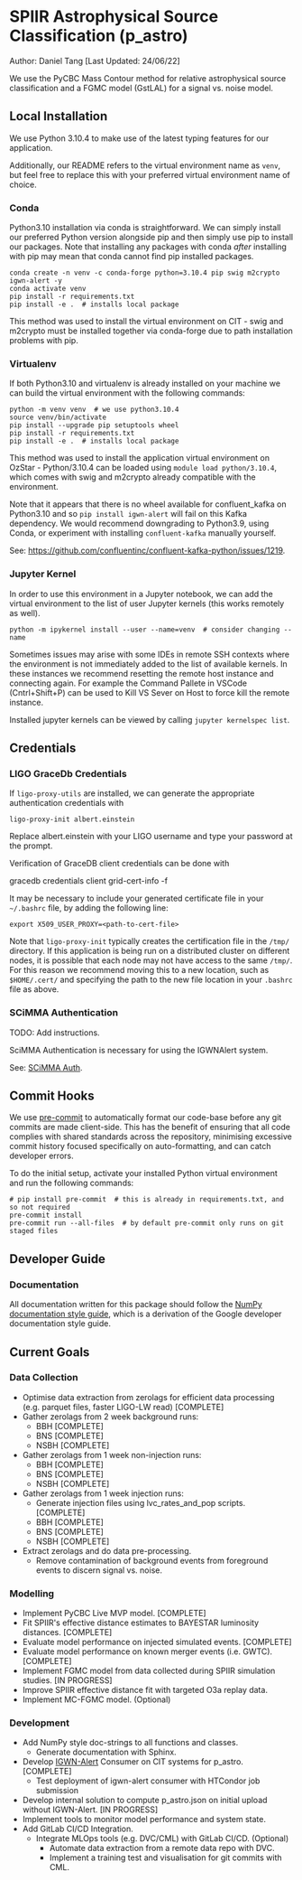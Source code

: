 # SPIIR Astrophysical Source Classification (p_astro)

Author: Daniel Tang [Last Updated: 24/06/22]

We use the PyCBC Mass Contour method for relative astrophysical source classification
and a FGMC model (GstLAL) for
a signal vs. noise model.

## Local Installation

We use Python 3.10.4 to make use of the latest typing features for our application.

Additionally, our README refers to the virtual environment name as `venv`, but feel free
 to replace this with your preferred virtual environment name of choice.

### Conda

Python3.10 installation via conda is straightforward. We can simply install our
preferred Python version alongside pip and then simply use pip to install our packages.
Note that installing any packages with conda *after* installing with pip may mean that
conda cannot find pip installed packages.

    conda create -n venv -c conda-forge python=3.10.4 pip swig m2crypto igwn-alert -y
    conda activate venv
    pip install -r requirements.txt
    pip install -e .  # installs local package

This method was used to install the virtual environment on CIT - swig and m2crypto must
be installed together via conda-forge due to path installation problems with pip.

### Virtualenv

If both Python3.10 and virtualenv is already installed on your machine we can build
the virtual environment with the following commands:

    python -m venv venv  # we use python3.10.4
    source venv/bin/activate
    pip install --upgrade pip setuptools wheel
    pip install -r requirements.txt
    pip install -e .  # installs local package

This method was used to install the application virtual environment on OzStar -
Python/3.10.4 can be loaded using `module load python/3.10.4`, which comes with swig and
 m2crypto already compatible with the environment.

Note that it appears that there is no wheel available for confluent_kafka on Python3.10
and so `pip install igwn-alert` will fail on this Kafka dependency. We would recommend
downgrading to Python3.9, using Conda, or experiment with installing `confluent-kafka`
manually yourself.

See: https://github.com/confluentinc/confluent-kafka-python/issues/1219.

### Jupyter Kernel

In order to use this environment in a Jupyter notebook, we can add the virtual
 environment to the list of user Jupyter kernels (this works remotely as well).

    python -m ipykernel install --user --name=venv  # consider changing --name

Sometimes issues may arise with some IDEs in remote SSH contexts where the environment
is not immediately added to the list of available kernels. In these instances we
recommend resetting the remote host instance and connecting again. For example the
Command Pallete in VSCode (Cntrl+Shift+P) can be used to Kill VS Sever on Host to force
kill the remote instance.

Installed jupyter kernels can be viewed by calling `jupyter kernelspec list`.

## Credentials

### LIGO GraceDb Credentials

If `ligo-proxy-utils` are installed, we can generate the appropriate authentication
credentials with

    ligo-proxy-init albert.einstein

Replace albert.einstein with your LIGO username and type your password at the prompt.

Verification of GraceDB client credentials can be done with

   gracedb credentials client
   grid-cert-info -f <path-to-cert-file>

It may be necessary to include your generated certificate file in your `~/.bashrc` file,
by adding the following line:

    export X509_USER_PROXY=<path-to-cert-file>

Note that `ligo-proxy-init` typically creates the certification file in the `/tmp/`
directory. If this application is being run on a distributed cluster on different nodes,
 it is possible that each node may not have access to the same `/tmp/`. For this reason
we recommend moving this to a new location, such as `$HOME/.cert/` and specifying the
path to the new file location in your `.bashrc` file as above.

### SCiMMA Authentication

TODO: Add instructions.

SciMMA Authentication is necessary for using the IGWNAlert system.

See: [SCiMMA Auth](https://my.hop.scimma.org/).

## Commit Hooks

We use [pre-commit](https://pre-commit.com/) to automatically format our code-base
before any git commits are made client-side. This has the benefit of ensuring that all
code complies with shared standards across the repository, minimising excessive commit
history focused specifically on auto-formatting, and can catch developer errors.

To do the initial setup, activate your installed Python virtual environment and run the
following commands:

    # pip install pre-commit  # this is already in requirements.txt, and so not required
    pre-commit install
    pre-commit run --all-files  # by default pre-commit only runs on git staged files

## Developer Guide

### Documentation

All documentation written for this package should follow the [NumPy documentation style guide](https://numpy.org/doc/1.21/docs/howto_document.html), which is a derivation of the Google developer documentation style guide.

<!-- ### Formatting

Black with --line-length 100 . -->

## Current Goals

### Data Collection

- Optimise data extraction from zerolags for efficient data processing (e.g. parquet files, faster LIGO-LW read) [COMPLETE]
- Gather zerolags from 2 week background runs:
  - BBH [COMPLETE]
  - BNS [COMPLETE]
  - NSBH [COMPLETE]
- Gather zerolags from 1 week non-injection runs:
  - BBH [COMPLETE]
  - BNS [COMPLETE]
  - NSBH [COMPLETE]
- Gather zerolags from 1 week injection runs:
  - Generate injection files using lvc_rates_and_pop scripts. [COMPLETE]
  - BBH [COMPLETE]
  - BNS [COMPLETE]
  - NSBH [COMPLETE]
- Extract zerolags and do data pre-processing.
  - Remove contamination of background events from foreground events to discern signal vs. noise.

### Modelling

- Implement PyCBC Live MVP model. [COMPLETE]
- Fit SPIIR's effective distance estimates to BAYESTAR luminosity distances. [COMPLETE]
- Evaluate model performance on injected simulated events. [COMPLETE]
- Evaluate model performance on known merger events (i.e. GWTC). [COMPLETE]
- Implement FGMC model from data collected during SPIIR simulation studies. [IN PROGRESS]
- Improve SPIIR effective distance fit with targeted O3a replay data.
- Implement MC-FGMC model. (Optional)

### Development

- Add NumPy style doc-strings to all functions and classes.
  - Generate documentation with Sphinx.
- Develop [IGWN-Alert](https://git.ligo.org/lscsoft/igwn-alert/-/blob/main/share/igwn_alert_listener) Consumer on CIT systems for p_astro. [COMPLETE]
  - Test deployment of igwn-alert consumer with HTCondor job submission
- Develop internal solution to compute p_astro.json on initial upload without IGWN-Alert. [IN PROGRESS]
- Implement tools to monitor model performance and system state.
- Add GitLab CI/CD Integration.
  - Integrate MLOps tools (e.g. DVC/CML) with GitLab CI/CD. (Optional)
    - Automate data extraction from a remote data repo with DVC.
    - Implement a training test and visualisation for git commits with CML.
